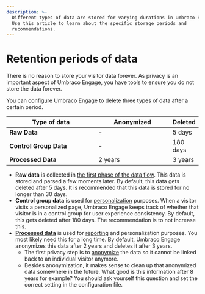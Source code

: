```yaml
---
description: >-
  Different types of data are stored for varying durations in Umbraco Engage.
  Use this article to learn about the specific storage periods and
  recommendations.
---
```


# Retention periods of data

There is no reason to store your visitor data forever. As privacy is an important aspect of Umbraco Engage, you have tools to ensure you do not store the data forever.

You can [configure](../developers/settings/configuration.md) Umbraco Engage to delete three types of data after a certain period.

<table><thead><tr><th width="282">Type of data</th><th width="217">Anonymized</th><th>Deleted</th></tr></thead><tbody><tr><td><strong>Raw Data</strong></td><td>-</td><td>5 days</td></tr><tr><td><strong>Control Group Data</strong></td><td>-</td><td>180 days</td></tr><tr><td><strong>Processed Data</strong></td><td> 2 years</td><td>3 years</td></tr></tbody></table>

* **Raw data** is collected in [the first phase of the data flow](../developers/introduction/dataflow-pipeline/data-collection.md). This data is stored and parsed a few moments later. By default, this data gets deleted after 5 days. It is recommended that this data is stored for no longer than 30 days.
* **Control group data** is used for [personalization](../developers/personalization/) purposes. When a visitor visits a personalized page, Umbraco Engage keeps track of whether that visitor is in a control group for user experience consistency. By default, this gets deleted after 180 days. The recommendation is to not increase this.
* [**Processed data**](../developers/introduction/dataflow-pipeline/data-parsing.md) is used for [reporting](../developers/introduction/dataflow-pipeline/reporting.md) and personalization purposes. You most likely need this for a long time. By default, Umbraco Engage anonymizes this data after 2 years and deletes it after 3 years.
  * The first privacy step is to [anonymize](anonymization.md) the data so it cannot be linked back to an individual visitor anymore.
  * Besides anonymization, it makes sense to clean up that anonymized data somewhere in the future. What good is this information after 8 years for example? You should ask yourself this question and set the correct setting in the configuration file.
